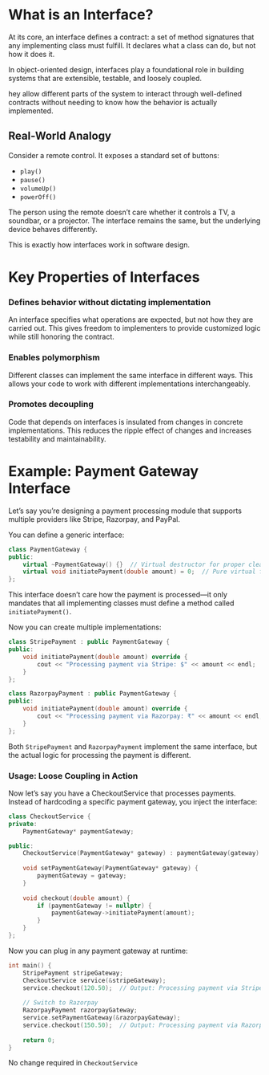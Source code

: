 # What is an Interface?
At its core, an interface defines a contract: a set of method signatures that any implementing class must fulfill. It declares what a class can do, but not how it does it.

In object-oriented design, interfaces play a foundational role in building systems that are extensible, testable, and loosely coupled.

hey allow different parts of the system to interact through well-defined contracts without needing to know how the behavior is actually implemented.

## Real-World Analogy
Consider a remote control. It exposes a standard set of buttons:

 - ```play()```
 - ```pause()```
 - ```volumeUp()```
 - ```powerOff()```

The person using the remote doesn’t care whether it controls a TV, a soundbar, or a projector. The interface remains the same, but the underlying device behaves differently.

This is exactly how interfaces work in software design.

# Key Properties of Interfaces
### Defines behavior without dictating implementation
An interface specifies what operations are expected, but not how they are carried out. This gives freedom to implementers to provide customized logic while still honoring the contract.

### Enables polymorphism
Different classes can implement the same interface in different ways. This allows your code to work with different implementations interchangeably.

### Promotes decoupling
Code that depends on interfaces is insulated from changes in concrete implementations. This reduces the ripple effect of changes and increases testability and maintainability.

# Example: Payment Gateway Interface
Let’s say you’re designing a payment processing module that supports multiple providers like Stripe, Razorpay, and PayPal.

You can define a generic interface:
```C++
class PaymentGateway {
public:
    virtual ~PaymentGateway() {}  // Virtual destructor for proper cleanup
    virtual void initiatePayment(double amount) = 0;  // Pure virtual function
};
```
This interface doesn’t care how the payment is processed—it only mandates that all implementing classes must define a method called ```initiatePayment()```.

Now you can create multiple implementations:
```C++
class StripePayment : public PaymentGateway {
public:
    void initiatePayment(double amount) override {
        cout << "Processing payment via Stripe: $" << amount << endl;
    }
};

class RazorpayPayment : public PaymentGateway {
public:
    void initiatePayment(double amount) override {
        cout << "Processing payment via Razorpay: ₹" << amount << endl;
    }
};
```
Both ```StripePayment``` and ```RazorpayPayment``` implement the same interface, but the actual logic for processing the payment is different.

### Usage: Loose Coupling in Action
Now let’s say you have a CheckoutService that processes payments. Instead of hardcoding a specific payment gateway, you inject the interface:
```C++
class CheckoutService {
private:
    PaymentGateway* paymentGateway;

public:
    CheckoutService(PaymentGateway* gateway) : paymentGateway(gateway) {}
    
    void setPaymentGateway(PaymentGateway* gateway) {
        paymentGateway = gateway;
    }
    
    void checkout(double amount) {
        if (paymentGateway != nullptr) {
            paymentGateway->initiatePayment(amount);
        }
    }
};
```
Now you can plug in any payment gateway at runtime:
```C++
int main() {
    StripePayment stripeGateway;
    CheckoutService service(&stripeGateway);
    service.checkout(120.50);  // Output: Processing payment via Stripe: $120.5
    
    // Switch to Razorpay
    RazorpayPayment razorpayGateway;
    service.setPaymentGateway(&razorpayGateway);
    service.checkout(150.50);  // Output: Processing payment via Razorpay: ₹150.5
  
    return 0;
}
```

No change required in ```CheckoutService```
